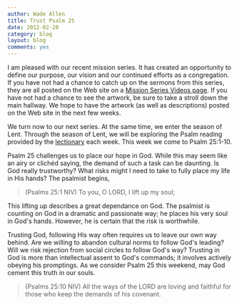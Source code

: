 ```yaml
---
author: Wade Allen
title: Trust Psalm 25
date: 2012-02-20
category: blog
layout: blog
comments: yes
---
```


I am pleased with our recent mission series. It has created an opportunity to define our purpose, our vision and our continued efforts as a congregation. If you have not had a chance to catch up on the sermons from this series, they are all posted on the Web site on a [Mission Series Videos page](http://fbcmuncie.org/why-we-exist/mission-series-videos/). If you have not had a chance to see the artwork, be sure to take a stroll down the main hallway. We hope to have the artwork (as well as descriptions) posted on the Web site in the next few weeks.

We turn now to our next series. At the same time, we enter the season of Lent. Through the season of Lent, we will be exploring the Psalm reading provided by the [lectionary](http://lectionary.library.vanderbilt.edu/) each week. This week we come to Psalm 25:1-10.

Psalm 25 challenges us to place our hope in God. While this may seem like an airy or clichéd saying, the demand of such a task can be daunting. Is God really trustworthy? What risks might I need to take to fully place my life in His hands? The psalmist begins,

>(Psalms 25:1 NIV) To you, O LORD, I lift up my soul;

This lifting up describes a great dependance on God. The psalmist is counting on God in a dramatic and passionate way; he places his very soul in God's hands. However, he is certain that the risk is worthwhile. 

Trusting God, following His way often requires us to leave our own way behind. Are we willing to abandon cultural norms to follow God's leading? Will we risk rejection from social circles to follow God's way? Trusting in God is more than intellectual assent to God's commands; it involves actively obeying his promptings. As we consider Psalm 25 this weekend, may God cement this truth in our souls.

>(Psalms 25:10 NIV) All the ways of the LORD are loving and faithful for those who keep the demands of his covenant.
